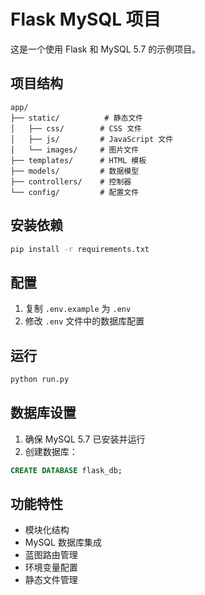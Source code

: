 # Flask MySQL 项目

这是一个使用 Flask 和 MySQL 5.7 的示例项目。

## 项目结构

```
app/
├── static/          # 静态文件
│   ├── css/        # CSS 文件
│   ├── js/         # JavaScript 文件
│   └── images/     # 图片文件
├── templates/      # HTML 模板
├── models/         # 数据模型
├── controllers/    # 控制器
└── config/         # 配置文件
```

## 安装依赖

```bash
pip install -r requirements.txt
```

## 配置

1. 复制 `.env.example` 为 `.env`
2. 修改 `.env` 文件中的数据库配置

## 运行

```bash
python run.py
```

## 数据库设置

1. 确保 MySQL 5.7 已安装并运行
2. 创建数据库：

```sql
CREATE DATABASE flask_db;
```

## 功能特性

- 模块化结构
- MySQL 数据库集成
- 蓝图路由管理
- 环境变量配置
- 静态文件管理

